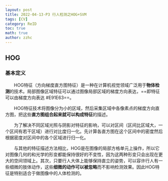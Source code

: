 ```yaml
---
layout: post
title: 2022-04-13-P3 行人检测之HOG+SVM
tags: [CV]
category: ReID
toc: true
math: true
author: zzhc
---
```



## HOG

### 基本定义

&emsp;&emsp;HOG特征（方向梯度直方图特征）是一种在计算机视觉领域广泛用于**物体检测**的技术。局部图像区域特征可以通过图像局部区域的梯度方向表达，==即特征可以由梯度方向表达 #E91E63==。


&emsp;&emsp;HOG特征技术将图像分为小的区域，然后采集区域中各像素点的梯度方向直方图，把这些**直方图组合起来就可以构成特征**的描述。

&emsp;&emsp;为了解决不同区域光照与阴影对特征的影响，可以对区间（区间比区域大，一个区间有若干区域）进行对比度归一化。先计算各直方图在这个区间中的密度然后根据密度对区间中的各个区域进行归一化。


&emsp;&emsp;与其他的特征描述方法相比，HOG是在图像的局部方格单元上操作，所以它对图像几何的和光学的形变都能保持很好的不变性，因为这两种形变只会出现在更大的空间领域上。其次，只要行人大体上能够保持直立的姿势，可以容许行人有一些细微的肢体动作，这些**细微的动作可以被忽略**而不影响检测效果。因此HOG特征是特别适合于做图像中的人体检测的。